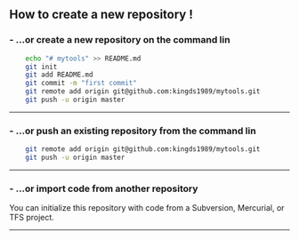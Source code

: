 ## How to create a new repository !  

###  - ...or create a new repository on the command lin  

~~~bash
	echo "# mytools" >> README.md  
	git init  
	git add README.md  
	git commit -m "first commit"  
	git remote add origin git@github.com:kingds1989/mytools.git  
	git push -u origin master  
~~~

---


###  - ...or push an existing repository from the command lin  

~~~bash
	git remote add origin git@github.com:kingds1989/mytools.git  
	git push -u origin master  
~~~

---


###  - ...or import code from another repository  

You can initialize this repository with code from a Subversion, Mercurial, or TFS project.  

---
